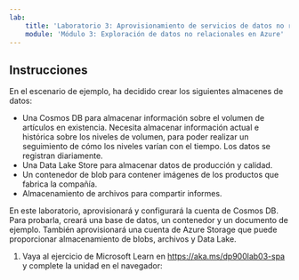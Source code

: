 ```yaml
---
lab:
    title: 'Laboratorio 3: Aprovisionamiento de servicios de datos no relacionales de Azure'
    module: 'Módulo 3: Exploración de datos no relacionales en Azure'
---
```


## Instrucciones
En el escenario de ejemplo, ha decidido crear los siguientes almacenes de datos:

* Una Cosmos DB para almacenar información sobre el volumen de artículos en existencia. Necesita almacenar información actual e histórica sobre los niveles de volumen, para poder realizar un seguimiento de cómo los niveles varían con el tiempo. Los datos se registran diariamente.
* Una Data Lake Store para almacenar datos de producción y calidad.
* Un contenedor de blob para contener imágenes de los productos que fabrica la compañía.
* Almacenamiento de archivos para compartir informes.

En este laboratorio, aprovisionará y configurará la cuenta de Cosmos DB. Para probarla, creará una base de datos, un contenedor y un documento de ejemplo. También aprovisionará una cuenta de Azure Storage que puede proporcionar almacenamiento de blobs, archivos y Data Lake.

1.	Vaya al ejercicio de Microsoft Learn en https://aka.ms/dp900lab03-spa y complete la unidad en el navegador: 
